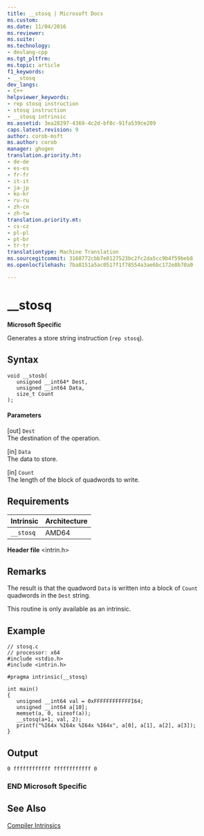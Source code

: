 ```yaml
---
title: __stosq | Microsoft Docs
ms.custom: 
ms.date: 11/04/2016
ms.reviewer: 
ms.suite: 
ms.technology:
- devlang-cpp
ms.tgt_pltfrm: 
ms.topic: article
f1_keywords:
- __stosq
dev_langs:
- C++
helpviewer_keywords:
- rep stosq instruction
- stosq instruction
- __stosq intrinsic
ms.assetid: 3ea28297-4369-4c2d-bf0c-91fa539ce209
caps.latest.revision: 9
author: corob-msft
ms.author: corob
manager: ghogen
translation.priority.ht:
- de-de
- es-es
- fr-fr
- it-it
- ja-jp
- ko-kr
- ru-ru
- zh-cn
- zh-tw
translation.priority.mt:
- cs-cz
- pl-pl
- pt-br
- tr-tr
translationtype: Machine Translation
ms.sourcegitcommit: 3168772cbb7e8127523bc2fc2da5cc9b4f59beb8
ms.openlocfilehash: 7ba8151a5ac0517f1f78554a3ae6bc172e8b70a0

---
```

# __stosq
**Microsoft Specific**  
  
 Generates a store string instruction (`rep stosq`).  
  
## Syntax  
  
```  
void __stosb(   
   unsigned __int64* Dest,   
   unsigned __int64 Data,   
   size_t Count   
);  
```  
  
#### Parameters  
 [out] `Dest`  
 The destination of the operation.  
  
 [in] `Data`  
 The data to store.  
  
 [in] `Count`  
 The length of the block of quadwords to write.  
  
## Requirements  
  
|Intrinsic|Architecture|  
|---------------|------------------|  
|`__stosq`|AMD64|  
  
 **Header file** \<intrin.h>  
  
## Remarks  
 The result is that the quadword `Data` is written into a block of `Count` quadwords in the `Dest` string.  
  
 This routine is only available as an intrinsic.  
  
## Example  
  
```  
// stosq.c  
// processor: x64  
#include <stdio.h>  
#include <intrin.h>  
  
#pragma intrinsic(__stosq)  
  
int main()  
{  
   unsigned __int64 val = 0xFFFFFFFFFFFFI64;  
   unsigned __int64 a[10];  
   memset(a, 0, sizeof(a));  
   __stosq(a+1, val, 2);  
   printf("%I64x %I64x %I64x %I64x", a[0], a[1], a[2], a[3]);   
}  
```  
  
## Output  
  
```  
0 ffffffffffff ffffffffffff 0  
```  
  
### END Microsoft Specific  
  
## See Also  
 [Compiler Intrinsics](../intrinsics/compiler-intrinsics.md)


<!--HONumber=Jan17_HO2-->


